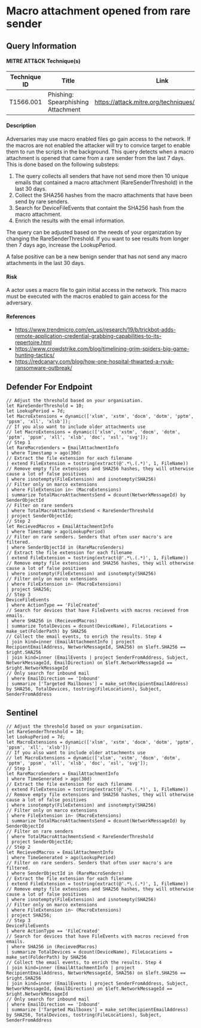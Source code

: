 # Macro attachment opened from rare sender

## Query Information

#### MITRE ATT&CK Technique(s)

| Technique ID | Title    | Link    |
| ---  | --- | --- |
| T1566.001 | Phishing: Spearphishing Attachment | https://attack.mitre.org/techniques/T1566/001/ |

#### Description
Adversaries may use macro enabled files go gain access to the network. If the macros are not enabled the attacker will try to convice target to enable them to run the scripts in the background. This query detects when a macro attachment is opened that came from a rare sender from the last 7 days. This is done based on the following substeps:

1. The query collects all senders that have not send more then 10 unique emails that contained a macro attachment (RareSenderThreshold) in the last 30 days. 
2. Collect the SHA256 hashes from the macro attachments that have been send by rare senders. 
3. Search for DeviceFileEvents that containt the SHA256 hash from the macro attachment. 
4. Enrich the results with the email information. 

The query can be adjusted based on the needs of your organization by changing the RareSenderThreshold. If you want to see results from longer then 7 days ago, increase the LookupPeriod.

A false positive can be a new benign sender that has not send any macro attachments in the last 30 days. 

#### Risk
A actor uses a macro file to gain initial access in the network. This macro must be executed with the macros enabled to gain access for the adversary. 

#### References
- https://www.trendmicro.com/en_us/research/19/b/trickbot-adds-remote-application-credential-grabbing-capabilities-to-its-repertoire.html
- https://www.crowdstrike.com/blog/timelining-grim-spiders-big-game-hunting-tactics/
- https://redcanary.com/blog/how-one-hospital-thwarted-a-ryuk-ransomware-outbreak/

## Defender For Endpoint
```
// Adjust the threshold based on your organisation.
let RareSenderThreshold = 10;
let LookupPeriod = 7d;
let MacroExtensions = dynamic(['xlsm', 'xstm', 'docm', 'dotm', 'pptm', 'ppsm', 'xll', 'xlsb']);
// If you also want to include older attachments use
// let MacroExtensions = dynamic(['xlsm', 'xstm', 'docm', 'dotm', 'pptm', 'ppsm', 'xll', 'xlsb', 'doc', 'xsl', 'svg']);
// Step 1
let RareMacroSenders = EmailAttachmentInfo
| where Timestamp > ago(30d)
// Extract the file extension for each filename
| extend FileExtension = tostring(extract(@'.*\.(.*)', 1, FileName))
// Remove empty file extensions and SHA256 hashes, they will otherwise cause a lot of false positives
| where isnotempty(FileExtension) and isnotempty(SHA256)
// Filter only on marco extensions
| where FileExtension in~ (MacroExtensions)
| summarize TotalMacroAttachmentsSend = dcount(NetworkMessageId) by SenderObjectId
// Filter on rare senders
| where TotalMacroAttachmentsSend < RareSenderThreshold
| project SenderObjectId;
// Step 2
let RecievedMacros = EmailAttachmentInfo
| where Timestamp > ago(LookupPeriod)
// Filter on rare senders. Senders that often user macro's are filtered.
| where SenderObjectId in (RareMacroSenders)
// Extract the file extension for each filename
| extend FileExtension = tostring(extract(@'.*\.(.*)', 1, FileName))
// Remove empty file extensions and SHA256 hashes, they will otherwise cause a lot of false positives
| where isnotempty(FileExtension) and isnotempty(SHA256)
// Filter only on marco extensions
| where FileExtension in~ (MacroExtensions)
| project SHA256;
// Step 3
DeviceFileEvents
| where ActionType == 'FileCreated'
// Search for devices that have FileEvents with macros recieved from emails.
| where SHA256 in (RecievedMacros)
| summarize TotalDevices = dcount(DeviceName), FileLocations = make_set(FolderPath) by SHA256
// Collect the email events, to enrich the results. Step 4
| join kind=inner (EmailAttachmentInfo | project RecipientEmailAddress, NetworkMessageId, SHA256) on $left.SHA256 == $right.SHA256
| join kind=inner (EmailEvents | project SenderFromAddress, Subject, NetworkMessageId, EmailDirection) on $left.NetworkMessageId == $right.NetworkMessageId
// Only search for inbound mail
| where EmailDirection == 'Inbound'
| summarize ['Targeted Mailboxes'] = make_set(RecipientEmailAddress) by SHA256, TotalDevices, tostring(FileLocations), Subject, SenderFromAddress
```
## Sentinel
```
// Adjust the threshold based on your organisation.
let RareSenderThreshold = 10;
let LookupPeriod = 7d;
let MacroExtensions = dynamic(['xlsm', 'xstm', 'docm', 'dotm', 'pptm', 'ppsm', 'xll', 'xlsb']);
// If you also want to include older attachments use
// let MacroExtensions = dynamic(['xlsm', 'xstm', 'docm', 'dotm', 'pptm', 'ppsm', 'xll', 'xlsb', 'doc', 'xsl', 'svg']);
// Step 1
let RareMacroSenders = EmailAttachmentInfo
| where TimeGenerated > ago(30d)
// Extract the file extension for each filename
| extend FileExtension = tostring(extract(@'.*\.(.*)', 1, FileName))
// Remove empty file extensions and SHA256 hashes, they will otherwise cause a lot of false positives
| where isnotempty(FileExtension) and isnotempty(SHA256)
// Filter only on marco extensions
| where FileExtension in~ (MacroExtensions)
| summarize TotalMacroAttachmentsSend = dcount(NetworkMessageId) by SenderObjectId
// Filter on rare senders
| where TotalMacroAttachmentsSend < RareSenderThreshold
| project SenderObjectId;
// Step 2
let RecievedMacros = EmailAttachmentInfo
| where TimeGenerated > ago(LookupPeriod)
// Filter on rare senders. Senders that often user macro's are filtered.
| where SenderObjectId in (RareMacroSenders)
// Extract the file extension for each filename
| extend FileExtension = tostring(extract(@'.*\.(.*)', 1, FileName))
// Remove empty file extensions and SHA256 hashes, they will otherwise cause a lot of false positives
| where isnotempty(FileExtension) and isnotempty(SHA256)
// Filter only on marco extensions
| where FileExtension in~ (MacroExtensions)
| project SHA256;
// Step 3
DeviceFileEvents
| where ActionType == 'FileCreated'
// Search for devices that have FileEvents with macros recieved from emails.
| where SHA256 in (RecievedMacros)
| summarize TotalDevices = dcount(DeviceName), FileLocations = make_set(FolderPath) by SHA256
// Collect the email events, to enrich the results. Step 4
| join kind=inner (EmailAttachmentInfo | project RecipientEmailAddress, NetworkMessageId, SHA256) on $left.SHA256 == $right.SHA256
| join kind=inner (EmailEvents | project SenderFromAddress, Subject, NetworkMessageId, EmailDirection) on $left.NetworkMessageId == $right.NetworkMessageId
// Only search for inbound mail
| where EmailDirection == 'Inbound'
| summarize ['Targeted Mailboxes'] = make_set(RecipientEmailAddress) by SHA256, TotalDevices, tostring(FileLocations), Subject, SenderFromAddress
```
